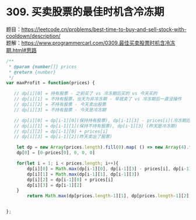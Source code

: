 # 309. 买卖股票的最佳时机含冷冻期 

题目：https://leetcode.cn/problems/best-time-to-buy-and-sell-stock-with-cooldown/description/       
题解：https://www.programmercarl.com/0309.最佳买卖股票时机含冷冻期.html#思路       


```js
/**
 * @param {number[]} prices
 * @return {number}
 */
var maxProfit = function(prices) {

   // dp[i][0] = 持有股票 - 之前买了 vs 冷冻期后买的 vs 今天买的 
   // dp[i][1] = 不持有股票，当天为非冷冻期 - 早就卖了 vs 冷冻期后一直没操作
   // dp[i][2] = 不持有股票 - 今天卖出股票 
   // dp[i][3] = 不持有股票 - 今天是冷冻期 

   // dp[i][0] = dp[i-1][0](保持持有股票), dp[i-1][3] - prices[i](冷冻期后重新买入), dp[i-1][1] - prices[i](保持卖出股票的状态，然后买入了)
   // dp[i][1] = dp[i-1][1](保持不持有股票), dp[i-1][3] (昨天是冷冻期)
   // dp[i][2] = dp[i-1][0] + prices[i] 
   // dp[i][3] = dp[i-1][2](昨天卖出了股票)

    let dp = new Array(prices.length).fill(0).map( () => new Array(4).fill(0))
    dp[0] = [0-prices[0], 0, 0, 0]

    for(let i = 1; i < prices.length; i++){
        dp[i][0] = Math.max(dp[i-1][0], dp[i-1][3] - prices[i], dp[i-1][1] - prices[i])
        dp[i][1] = Math.max(dp[i-1][1], dp[i-1][3])
        dp[i][2] = dp[i-1][0] + prices[i] 
        dp[i][3] = dp[i-1][2] 
    }
        return Math.max(dp[prices.length-1][1], dp[prices.length-1][2], dp[prices.length-1][3])  //都是不持有股票的状态 


};
```
